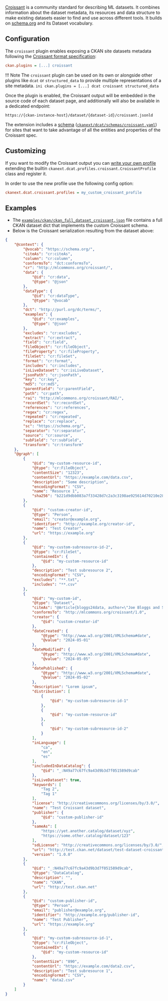 
[Croissant](https://mlcommons.org/working-groups/data/croissant/) is a community standard for describing ML datasets. It combines information about the dataset metadata, its resources and data structure to make existing datasets easier to find and use across different tools. It builds on [schema.org](https://schema.org) and its Dataset vocabulary.


## Configuration

The `croissant` plugin enables exposing a CKAN site datasets metadata following the [Croissant format specification](https://docs.mlcommons.org/croissant/docs/croissant-spec.html):

```ini
ckan.plugins = [...] croissant
```


!!! Note
    The `croissant` plugin can be used on its own or alongside other plugins like `dcat` or `structured_data` to provide multiple representations of a site metadata.
    ```ini
    ckan.plugins = [...] dcat croissant structured_data
    ```

Once the plugin is enabled, the Croissant output will be embedded in the source code of each dataset page, and additionally will also be available in a dedicated endpoint:

    https://{ckan-instance-host}/dataset/{dataset-id}/croissant.jsonld

The extension includes a [schema](getting-started.md#schemas) ([`ckanext/dcat/schemas/croissant.yaml`](https://github.com/ckan/ckanext-dcat/tree/master/ckanext/dcat/schemas/croissant.yml)) for sites that want to take advantage of all the entities and properties of the Croissant spec.

## Customizing

If you want to modify the Croissant output you can [write your own profile](writing-profiles.md) extending the builtin `ckanext.dcat.profiles.croissant.CroissantProfile` class and register it.

In order to use the new profile use the following config option:

```ini
ckanext.dcat.croissant.profiles = my_custom_croissant_profile
```

## Examples

* The [`examples/ckan/ckan_full_dataset_croissant.json`](https://github.com/ckan/ckanext-dcat/tree/master/examples/ckan/ckan_full_dataset_croissant.json) file contains a full CKAN dataset dict that implements the custom Croissant schema.
* Below is the Croissant serialization resulting from the dataset above:

```json
{
    "@context": {
        "@vocab": "https://schema.org/",
        "citeAs": "cr:citeAs",
        "column": "cr:column",
        "conformsTo": "dct:conformsTo",
        "cr": "http://mlcommons.org/croissant/",
        "data": {
            "@id": "cr:data",
            "@type": "@json"
        },
        "dataType": {
            "@id": "cr:dataType",
            "@type": "@vocab"
        },
        "dct": "http://purl.org/dc/terms/",
        "examples": {
            "@id": "cr:examples",
            "@type": "@json"
        },
        "excludes": "cr:excludes",
        "extract": "cr:extract",
        "field": "cr:field",
        "fileObject": "cr:fileObject",
        "fileProperty": "cr:fileProperty",
        "fileSet": "cr:fileSet",
        "format": "cr:format",
        "includes": "cr:includes",
        "isLiveDataset": "cr:isLiveDataset",
        "jsonPath": "cr:jsonPath",
        "key": "cr:key",
        "md5": "cr:md5",
        "parentField": "cr:parentField",
        "path": "cr:path",
        "rai": "http://mlcommons.org/croissant/RAI/",
        "recordSet": "cr:recordSet",
        "references": "cr:references",
        "regex": "cr:regex",
        "repeated": "cr:repeated",
        "replace": "cr:replace",
        "sc": "https://schema.org/",
        "separator": "cr:separator",
        "source": "cr:source",
        "subField": "cr:subField",
        "transform": "cr:transform"
    },
    "@graph": [
        {
            "@id": "my-custom-resource-id",
            "@type": "cr:FileObject",
            "contentSize": "12323",
            "contentUrl": "https://example.com/data.csv",
            "description": "Some description",
            "encodingFormat": "CSV",
            "name": "Resource 1",
            "sha256": "b221d9dbb083a7f33428d7c2a3c3198ae925614d70210e28716ccaa7cd4ddb79"
        },
        {
            "@id": "custom-creator-id",
            "@type": "Person",
            "email": "creator@example.org",
            "identifier": "http://example.org/creator-id",
            "name": "Test Creator",
            "url": "https://example.org"
        },
        {
            "@id": "my-custom-subresource-id-2",
            "@type": "cr:FileSet",
            "containedIn": {
                "@id": "my-custom-resource-id"
            },
            "description": "Test subresource 2",
            "encodingFormat": "CSV",
            "excludes": "**.txt",
            "includes": "**.csv"
        },
        {
            "@id": "my-custom-id",
            "@type": "Dataset",
            "citeAs": "@Article{bloggs24data, author=\"Joe Bloggs and Sally Biggs\"}",
            "conformsTo": "http://mlcommons.org/croissant/1.0",
            "creator": {
                "@id": "custom-creator-id"
            },
            "dateCreated": {
                "@type": "http://www.w3.org/2001/XMLSchema#date",
                "@value": "2024-05-01"
            },
            "dateModified": {
                "@type": "http://www.w3.org/2001/XMLSchema#date",
                "@value": "2024-05-05"
            },
            "datePublished": {
                "@type": "http://www.w3.org/2001/XMLSchema#date",
                "@value": "2024-05-02"
            },
            "description": "Lorem ipsum",
            "distribution": [
                {
                    "@id": "my-custom-subresource-id-1"
                },
                {
                    "@id": "my-custom-resource-id"
                },
                {
                    "@id": "my-custom-subresource-id-2"
                }
            ],
            "inLanguage": [
                "ca",
                "en",
                "es"
            ],
            "includedInDataCatalog": {
                "@id": "_:N49a77c67fc9a43d9b3d7f051589d9cab"
            },
            "isLiveDataset": true,
            "keywords": [
                "Tag 2",
                "Tag 1"
            ],
            "license": "http://creativecommons.org/licenses/by/3.0/",
            "name": "Test Croissant dataset",
            "publisher": {
                "@id": "custom-publisher-id"
            },
            "sameAs": [
                "https://yet.another.catalog/dataset/xyz",
                "https://some.other.catalog/dataset/123"
            ],
            "sdLicense": "http://creativecommons.org/licenses/by/3.0/",
            "url": "http://test.ckan.net/dataset/test-dataset-croissant",
            "version": "1.0.0"
        },
        {
            "@id": "_:N49a77c67fc9a43d9b3d7f051589d9cab",
            "@type": "DataCatalog",
            "description": "",
            "name": "CKAN",
            "url": "http://test.ckan.net"
        },
        {
            "@id": "custom-publisher-id",
            "@type": "Person",
            "email": "publisher@example.org",
            "identifier": "http://example.org/publisher-id",
            "name": "Test Publisher",
            "url": "https://example.org"
        },
        {
            "@id": "my-custom-subresource-id-1",
            "@type": "cr:FileObject",
            "containedIn": {
                "@id": "my-custom-resource-id"
            },
            "contentSize": "890",
            "contentUrl": "https://example.com/data2.csv",
            "description": "Test subresource 1",
            "encodingFormat": "CSV",
            "name": "data2.csv"
        }
    ]
}
```

